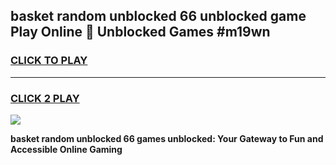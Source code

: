 
## basket random unblocked 66 unblocked game Play Online 👋 Unblocked Games #m19wn
<h3>
<a href="https://premium.freeplayer.one?title=basket_random_unblocked_66&ref=21F">CLICK TO PLAY</a></h3>
<hr>

<h3>
<a href="https://premium.freeplayer.one?title=basket_random_unblocked_66&ref=21F">CLICK 2 PLAY</a>
  
</h3>

<a href="https://premium.freeplayer.one?title=basket_random_unblocked_66&ref=21F/"><img src="https://clearcache.store/games.png"></a>


**basket random unblocked 66 games unblocked: Your Gateway to Fun and Accessible Online Gaming**
